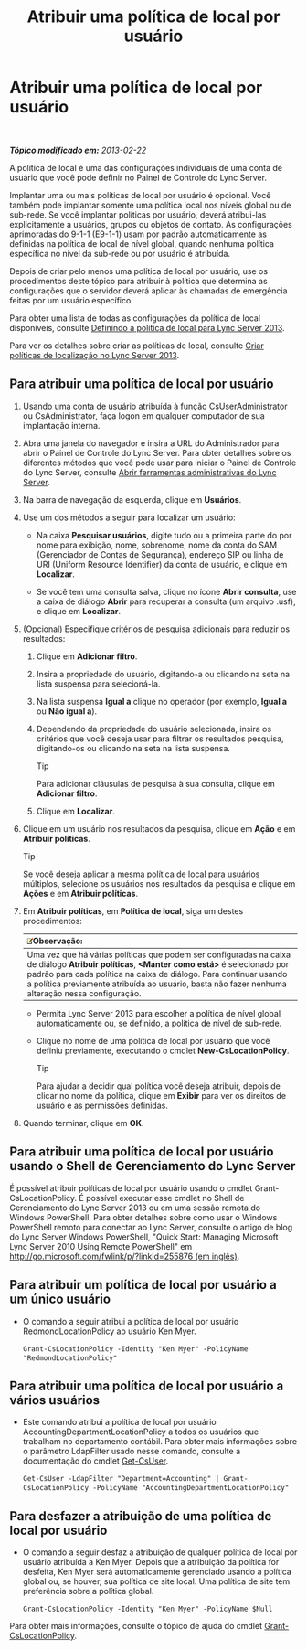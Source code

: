 ﻿---
title: Atribuir uma política de local por usuário
TOCTitle: Atribuir uma política de local por usuário
ms:assetid: 343f2de3-a0ae-4403-8456-6e520b579d32
ms:mtpsurl: https://technet.microsoft.com/pt-br/library/Gg520974(v=OCS.15)
ms:contentKeyID: 49306333
ms.date: 05/19/2016
mtps_version: v=OCS.15
ms.translationtype: HT
---

# Atribuir uma política de local por usuário

 

_**Tópico modificado em:** 2013-02-22_

A política de local é uma das configurações individuais de uma conta de usuário que você pode definir no Painel de Controle do Lync Server.

Implantar uma ou mais políticas de local por usuário é opcional. Você também pode implantar somente uma política local nos níveis global ou de sub-rede. Se você implantar políticas por usuário, deverá atribui-las explicitamente a usuários, grupos ou objetos de contato. As configurações aprimoradas do 9-1-1 (E9-1-1) usam por padrão automaticamente as definidas na política de local de nível global, quando nenhuma política específica no nível da sub-rede ou por usuário é atribuída.

Depois de criar pelo menos uma política de local por usuário, use os procedimentos deste tópico para atribuir à política que determina as configurações que o servidor deverá aplicar às chamadas de emergência feitas por um usuário específico.

Para obter uma lista de todas as configurações da política de local disponíveis, consulte [Definindo a política de local para Lync Server 2013](lync-server-2013-defining-the-location-policy.md).

Para ver os detalhes sobre criar as políticas de local, consulte [Criar políticas de localização no Lync Server 2013](lync-server-2013-create-location-policies.md).

## Para atribuir uma política de local por usuário

1.  Usando uma conta de usuário atribuída à função CsUserAdministrator ou CsAdministrator, faça logon em qualquer computador de sua implantação interna.

2.  Abra uma janela do navegador e insira a URL do Administrador para abrir o Painel de Controle do Lync Server. Para obter detalhes sobre os diferentes métodos que você pode usar para iniciar o Painel de Controle do Lync Server, consulte [Abrir ferramentas administrativas do Lync Server](lync-server-2013-open-lync-server-administrative-tools.md).

3.  Na barra de navegação da esquerda, clique em **Usuários**.

4.  Use um dos métodos a seguir para localizar um usuário:
    
      - Na caixa **Pesquisar usuários**, digite tudo ou a primeira parte do por nome para exibição, nome, sobrenome, nome da conta do SAM (Gerenciador de Contas de Segurança), endereço SIP ou linha de URI (Uniform Resource Identifier) da conta de usuário, e clique em **Localizar**.
    
      - Se você tem uma consulta salva, clique no ícone **Abrir consulta**, use a caixa de diálogo **Abrir** para recuperar a consulta (um arquivo .usf), e clique em **Localizar**.

5.  (Opcional) Especifique critérios de pesquisa adicionais para reduzir os resultados:
    
    1.  Clique em **Adicionar filtro**.
    
    2.  Insira a propriedade do usuário, digitando-a ou clicando na seta na lista suspensa para selecioná-la.
    
    3.  Na lista suspensa **Igual a** clique no operador (por exemplo, **Igual a** ou **Não igual a**).
    
    4.  Dependendo da propriedade do usuário selecionada, insira os critérios que você deseja usar para filtrar os resultados pesquisa, digitando-os ou clicando na seta na lista suspensa.
        

        > [!TIP]
        > Para adicionar cláusulas de pesquisa à sua consulta, clique em <STRONG>Adicionar filtro</STRONG>.

    
    5.  Clique em **Localizar**.

6.  Clique em um usuário nos resultados da pesquisa, clique em **Ação** e em **Atribuir políticas**.
    

    > [!TIP]
    > Se você deseja aplicar a mesma política de local para usuários múltiplos, selecione os usuários nos resultados da pesquisa e clique em <STRONG>Ações</STRONG> e em <STRONG>Atribuir políticas</STRONG>.



7.  Em **Atribuir políticas**, em **Política de local**, siga um destes procedimentos:
    
    <table>
    <thead>
    <tr class="header">
    <th><img src="images/Gg425756.note(OCS.15).gif" title="note" alt="note" />Observação:</th>
    </tr>
    </thead>
    <tbody>
    <tr class="odd">
    <td>Uma vez que há várias políticas que podem ser configuradas na caixa de diálogo <strong>Atribuir políticas</strong>, <strong>&lt;Manter como está&gt;</strong> é selecionado por padrão para cada política na caixa de diálogo. Para continuar usando a política previamente atribuída ao usuário, basta não fazer nenhuma alteração nessa configuração.</td>
    </tr>
    </tbody>
    </table>
    
      - Permita Lync Server 2013 para escolher a política de nível global automaticamente ou, se definido, a política de nível de sub-rede.
    
      - Clique no nome de uma política de local por usuário que você definiu previamente, executando o cmdlet **New-CsLocationPolicy**.
        

        > [!TIP]
        > Para ajudar a decidir qual política você deseja atribuir, depois de clicar no nome da política, clique em <STRONG>Exibir</STRONG> para ver os direitos de usuário e as permissões definidas.



8.  Quando terminar, clique em **OK**.

## Para atribuir uma política de local por usuário usando o Shell de Gerenciamento do Lync Server

É possível atribuir políticas de local por usuário usando o cmdlet Grant-CsLocationPolicy. É possível executar esse cmdlet no Shell de Gerenciamento do Lync Server 2013 ou em uma sessão remota do Windows PowerShell. Para obter detalhes sobre como usar o Windows PowerShell remoto para conectar ao Lync Server, consulte o artigo de blog do Lync Server Windows PowerShell, "Quick Start: Managing Microsoft Lync Server 2010 Using Remote PowerShell" em [http://go.microsoft.com/fwlink/p/?linkId=255876 (em inglês)](http://go.microsoft.com/fwlink/p/?linkid=255876).

## Para atribuir um política de local por usuário a um único usuário

  - O comando a seguir atribui a política de local por usuário RedmondLocationPolicy ao usuário Ken Myer.
    
        Grant-CsLocationPolicy -Identity "Ken Myer" -PolicyName "RedmondLocationPolicy"

## Para atribuir uma política de local por usuário a vários usuários

  - Este comando atribui a política de local por usuário AccountingDepartmentLocationPolicy a todos os usuários que trabalham no departamento contábil. Para obter mais informações sobre o parâmetro LdapFilter usado nesse comando, consulte a documentação do cmdlet [Get-CsUser](get-csuser.md).
    
        Get-CsUser -LdapFilter "Department=Accounting" | Grant-CsLocationPolicy -PolicyName "AccountingDepartmentLocationPolicy"

## Para desfazer a atribuição de uma política de local por usuário

  - O comando a seguir desfaz a atribuição de qualquer política de local por usuário atribuída a Ken Myer. Depois que a atribuição da política for desfeita, Ken Myer será automaticamente gerenciado usando a política global ou, se houver, sua política de site local. Uma política de site tem preferência sobre a política global.
    
        Grant-CsLocationPolicy -Identity "Ken Myer" -PolicyName $Null

Para obter mais informações, consulte o tópico de ajuda do cmdlet [Grant-CsLocationPolicy](grant-cslocationpolicy.md).

